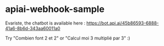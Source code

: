 # apiai-webhook-sample

Evariste, the chatbot is available here : https://bot.api.ai/45b86593-6888-41a6-8b6d-343aa60011a0 

Try "Combien font 2 et 2" or "Calcul moi 3 multiplié par 3" :)
